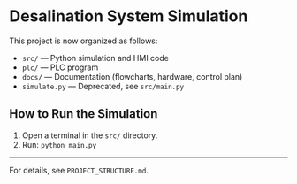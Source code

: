 # Desalination System Simulation

This project is now organized as follows:

- `src/` — Python simulation and HMI code
- `plc/` — PLC program
- `docs/` — Documentation (flowcharts, hardware, control plan)
- `simulate.py` — Deprecated, see `src/main.py`

## How to Run the Simulation

1. Open a terminal in the `src/` directory.
2. Run: `python main.py`

---

For details, see `PROJECT_STRUCTURE.md`.
